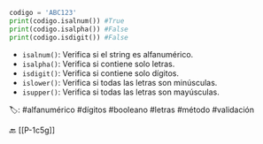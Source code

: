 ```python title:validacion.py
codigo = 'ABC123'
print(codigo.isalnum()) #True
print(codigo.isalpha()) #False
print(codigo.isdigit()) #False
```

- `isalnum()`: Verifica si el string es alfanumérico.
- `isalpha()`: Verifica si contiene solo letras.
- `isdigit()`: Verifica si contiene solo dígitos.
- `islower()`: Verifica si todas las letras son minúsculas.
- `isupper()`: Verifica si todas las letras son mayúsculas.

🏷️: #alfanumérico #dígitos #booleano #letras #método  #validación 

🔙 [[P-1c5g]]
